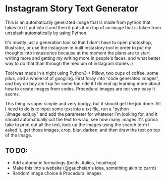 # Instagram Story Text Generator

This is an automatically generated image that is made from python that takes text I put into it and then it puts it on top of an image that is taken from unsplash automatically by using Python.

It's mostly just a generation tool so that I don't have to open photoshop, illustrator, or use the instagram in built instastory tool in order to put my thoughts into instastories because at the moment the plans are to start writing more and getting my writing more in people's faces, and what better way to do that than through the medium of instagram stories :)

Tool was made in a night using Python3 + Pillow, two cups of coffee, some pilus, and a whole lot of googling. First foray into "code generated images", and boy oh boy am I up for some fun ride if I do end up learning more about how to create images from codes. Procedural images are not very easy it seems.

This thing is super simple and very bodgy, but it should get the job done. All I need to do is to input some text into a txt file, run a "python .\image_edit.py" and add the parameter for whatever I'm looking for, and it should automatically cut the text to wrap, see how many images it's gonna take to print out all the text, look up the images using the search term I asked it, get those images, crop, blur, darken, and then draw the text on top of the image.

## TO DO:
- Add automatic formatings (bolds, italics, headings)
- Make this into a website (@gaucheian's idea, something akin to carrd)
- Random image choice & Procedural images
